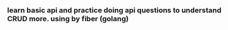 ### learn basic api and practice doing api questions to understand CRUD more. using by **fiber (golang)**
